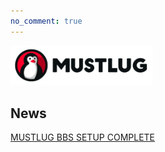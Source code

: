 ```yaml
---
no_comment: true
---
```


<img src="/logo_banner.png" alt="Never" width="45%">
 

## News
[MUSTLUG BBS SETUP COMPLETE](/bbs_setup_complete/)